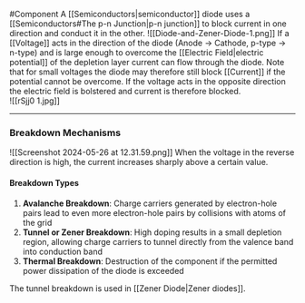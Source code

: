 #Component 
A [[Semiconductors|semiconductor]] diode uses a [[Semiconductors#The p-n Junction|p-n junction]] to block current in one direction and conduct it in the other. ![[Diode-and-Zener-Diode-1.png]]
If a [[Voltage]] acts in the direction of the diode (Anode $\rightarrow$ Cathode, p-type $\rightarrow$ n-type) and is large enough to overcome the [[Electric Field|electric potential]] of the depletion layer current can flow through the diode. Note that for small voltages the diode may therefore still block [[Current]] if the potential cannot be overcome. 
If the voltage acts in the opposite direction the electric field is bolstered and current is therefore blocked.  
![[rSjj0 1.jpg]]

----
### Breakdown Mechanisms
![[Screenshot 2024-05-26 at 12.31.59.png]]
When the voltage in the reverse direction is high, the current increases sharply above a certain value.

#### Breakdown Types
1. __Avalanche Breakdown__: Charge carriers generated by electron-hole pairs lead to even more electron-hole pairs by collisions with atoms of the grid
2. __Tunnel or Zener Breakdown__: High doping results in a small depletion region, allowing charge carriers to tunnel directly from the valence band into conduction band 
3. __Thermal Breakdown__: Destruction of the component if the permitted power dissipation of the diode is exceeded

The tunnel breakdown is used in [[Zener Diode|Zener diodes]].